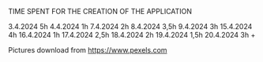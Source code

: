 TIME SPENT FOR THE CREATION OF THE APPLICATION

3.4.2024 5h
4.4.2024 1h
7.4.2024 2h
8.4.2024 3,5h
9.4.2024 3h 
15.4.2024 4h
16.4.2024 1h
17.4.2024 2,5h
18.4.2024 2h
19.4.2024 1,5h
20.4.2024 3h +


Pictures download from https://www.pexels.com